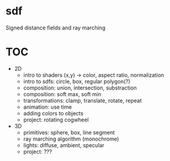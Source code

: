 # sdf
Signed distance fields and ray marching

# TOC
- 2D
    - intro to shaders (x,y) -> color, aspect ratio, normalization
    - intro to sdfs: circle, box, regular polygon(?)
    - composition: union, intersection, substraction
    - composition: soft max, soft min
    - transformations: clamp, translate, rotate, repeat
    - animation: use time
    - adding colors to objects
    - project: rotating cogwheel
- 3D
    - primitives: sphere, box, line segment
    - ray marching algorithm (monochrome)
    - lights: diffuse, ambient, specular
    - project: ???
